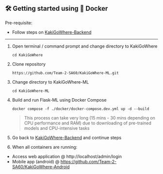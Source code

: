 
## 🛠️ Getting started using 🐳 Docker

Pre-requisite:
- Follow steps on [KakiGoWhere-Backend](https://github.com/Team-2-SA60/KakiGoWhere-Backend)

---

1. Open terminal / command prompt and change directory to KakiGoWhere

    ```
    cd KakiGoWhere
    ```

2. Clone repository

    ```
    https://github.com/Team-2-SA60/KakiGoWhere-ML.git
    ```

3. Change directory to KakiGoWhere-ML

    ```
    cd KakiGoWhere-ML
    ```

4. Build and run Flask-ML using Docker Compose

    ```
    docker compose -f ./docker/docker-compose.dev.yml up -d --build
    ```

    > This process can take very long (15 mins - 30 mins depending on CPU performance and RAM) due to downloading of pre-trained models and CPU-intensive tasks

5. Go back to [KakiGoWhere-Backend](https://github.com/Team-2-SA60/KakiGoWhere-Backend) and continue steps

6. When all containers are running: 
- Access web application @ http://localhost/admin/login
- Mobile app (android) @ https://github.com/Team-2-SA60/KakiGoWhere-Android